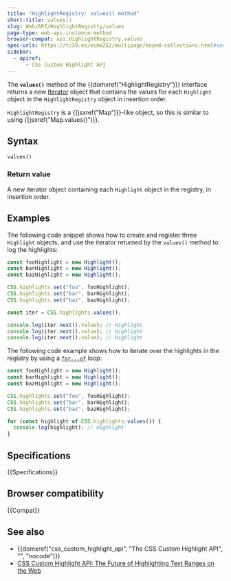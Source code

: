 ```yaml
---
title: "HighlightRegistry: values() method"
short-title: values()
slug: Web/API/HighlightRegistry/values
page-type: web-api-instance-method
browser-compat: api.HighlightRegistry.values
spec-urls: https://tc39.es/ecma262/multipage/keyed-collections.html#sec-map.prototype.values
sidebar:
  - apiref:
      - CSS Custom Highlight API
---
```


The **`values()`** method of the {{domxref("HighlightRegistry")}} interface returns a new [Iterator](/en-US/docs/Web/JavaScript/Guide/Iterators_and_generators) object that contains the values for each `Highlight` object in the `HighlightRegistry` object in insertion order.

`HighlightRegistry` is a {{jsxref("Map")}}-like object, so this is similar to using {{jsxref("Map.values()")}}.

## Syntax

```js-nolint
values()
```

### Return value

A new iterator object containing each `Highlight` object in the registry, in insertion order.

## Examples

The following code snippet shows how to create and register three `Highlight` objects, and use the iterator returned by the `values()` method to log the highlights:

```js
const fooHighlight = new Highlight();
const barHighlight = new Highlight();
const bazHighlight = new Highlight();

CSS.highlights.set("foo", fooHighlight);
CSS.highlights.set("bar", barHighlight);
CSS.highlights.set("baz", bazHighlight);

const iter = CSS.highlights.values();

console.log(iter.next().value); // Highlight
console.log(iter.next().value); // Highlight
console.log(iter.next().value); // Highlight
```

The following code example shows how to iterate over the highlights in the registry by using a [`for...of`](/en-US/docs/Web/JavaScript/Reference/Statements/for...of) loop:

```js
const fooHighlight = new Highlight();
const barHighlight = new Highlight();
const bazHighlight = new Highlight();

CSS.highlights.set("foo", fooHighlight);
CSS.highlights.set("bar", barHighlight);
CSS.highlights.set("baz", bazHighlight);

for (const highlight of CSS.highlights.values()) {
  console.log(highlight); // Highlight
}
```

## Specifications

{{Specifications}}

## Browser compatibility

{{Compat}}

## See also

- {{domxref("css_custom_highlight_api", "The CSS Custom Highlight API", "", "nocode")}}
- [CSS Custom Highlight API: The Future of Highlighting Text Ranges on the Web](https://css-tricks.com/css-custom-highlight-api-early-look/)
